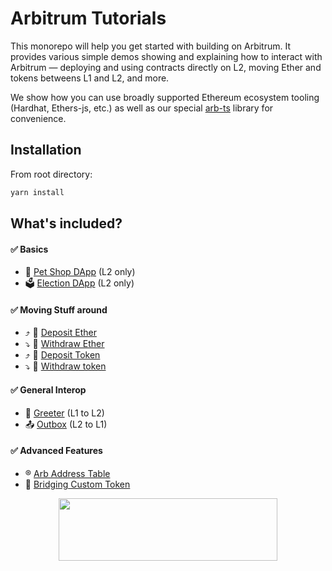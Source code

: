 # Arbitrum Tutorials

This monorepo will help you get started with building on Arbitrum. It provides various simple demos showing and explaining how to interact with Arbitrum — deploying and using contracts directly on L2, moving Ether and tokens betweens L1 and L2, and more.

We show how you can use broadly supported Ethereum ecosystem tooling (Hardhat, Ethers-js, etc.) as well as our special [arb-ts](https://github.com/OffchainLabs/arbitrum/tree/master/packages/arb-ts) library for convenience.

## Installation

From root directory:

```bash
yarn install
```

## What's included?

#### :white_check_mark: Basics

- 🐹 [Pet Shop DApp](./packages/demo-dapp-pet-shop/) (L2 only)
- 🗳 [Election DApp](./packages/demo-dapp-election/) (L2 only)

#### :white_check_mark: Moving Stuff around

- ⤴️ 🔹 [Deposit Ether](./packages/eth-deposit/)
- ⤵️ 🔹 [Withdraw Ether](./packages/eth-withdraw/)
- ⤴️ 💸 [Deposit Token](./packages/token-deposit/)
- ⤵️ 💸 [Withdraw token](./packages/token-withdraw/)

#### :white_check_mark: General Interop

- 🤝 [Greeter](./packages/greeter/) (L1 to L2)
- 📤 [Outbox](./packages/outbox-execute/) (L2 to L1)

#### :white_check_mark: Advanced Features

- ®️ [Arb Address Table](./packages/address-table/)
- 🌉 [Bridging Custom Token](./packages/custom-token-bridging/)

<p align="center">
  <img width="350" height="100" src= "https://arbitrum.io/wp-content/uploads/2021/01/cropped-Arbitrum_Horizontal-Logo-Full-color-White-background-scaled-1.jpg" />
</p>
